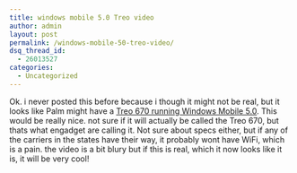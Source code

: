 ```yaml
---
title: windows mobile 5.0 Treo video
author: admin
layout: post
permalink: /windows-mobile-50-treo-video/
dsq_thread_id:
  - 26013527
categories:
  - Uncategorized
---
```

Ok. i never posted this before because i though it might not be real, but it looks like Palm might have a [Treo 670 running Windows Mobile 5.0][1]. This would be really nice. not sure if it will actually be called the Treo 670, but thats what engadget are calling it. Not sure about specs either, but if any of the carriers in the states have their way, it probably wont have WiFi, which is a pain. the video is a bit blury but if this is real, which it now looks like it is, it will be very cool!

 [1]: http://www.engadget.com/entry/1234000840053340/